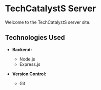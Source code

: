 # TechCatalystS Server

Welcome to the TechCatalystS server site.

## Technologies Used
- **Backend:**
  - Node.js
  - Express.js

- **Version Control:**
  - Git

